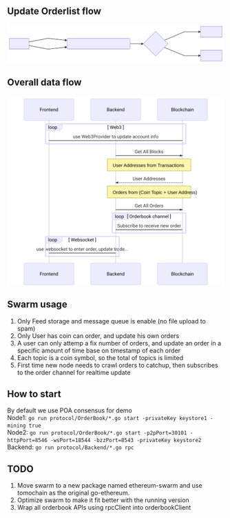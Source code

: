 ## Update Orderlist flow

![diagram1](./images/diagram1.svg)

## Overall data flow

![diagram2](./images/diagram2.svg)

## Swarm usage

1. Only Feed storage and message queue is enable (no file upload to spam)
1. Only User has coin can order, and update his own orders
1. A user can only attemp a fix number of orders, and update an order in a specific amount of time base on timestamp of each order
1. Each topic is a coin symbol, so the total of topics is limited
1. First time new node needs to crawl orders to catchup, then subscribes to the order channel for realtime update

## How to start

By default we use POA consensus for demo  
Node1: `go run protocol/OrderBook/*.go start -privateKey keystore1 -mining true`  
Node2: `go run protocol/OrderBook/*.go start -p2pPort=30101 -httpPort=8546 -wsPort=18544 -bzzPort=8543 -privateKey keystore2`
Backend: `go run protocol/Backend/*.go rpc`

## TODO

1. Move swarm to a new package named ethereum-swarm and use tomochain as the original go-ethereum.
2. Optimize swarm to make it fit better with the running version
3. Wrap all orderbook APIs using rpcClient into orderbookClient
